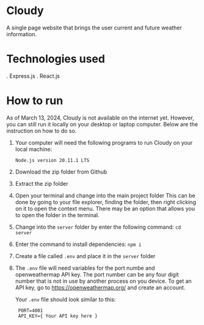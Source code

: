 # Cloudy
A single page website that brings the user current and future weather information.

# Technologies used
  . Express.js
  . React.js

# How to run

As of March 13, 2024, Cloudy is not available on the internet yet. However,
you can still run it locally on your desktop or laptop computer. Below are the
instruction on how to do so.

1) Your computer will need the following programs to run Cloudy
on your local machine:

    ```Node.js version 20.11.1 LTS```

2) Download the zip folder from Github
3) Extract the zip folder
4) Open your terminal and change into the main project folder
  This can be done by going to your file explorer, finding the folder,
  then right clicking on it to open the context menu. There may be an
  option that allows you to open the folder in the terminal.
5) Change into the ``` server ``` folder by enter the following command:
    ``` cd server ```
6) Enter the command to install dependencies:
   ``` npm i ```
7) Create a file called ``` .env ``` and place it in the ``` server ``` folder
8) The ```.env``` file will need variables for the port numbe and openweathermap API key.
   The port number can be any four digit number that is not in use by another process on
   you device. To get an API key, go to https://openweathermap.org/ and create an account.

   Your ```.env``` file should look similar to this:

   ```
    PORT=4001
    API_KEY={ Your API key here }
   ```



